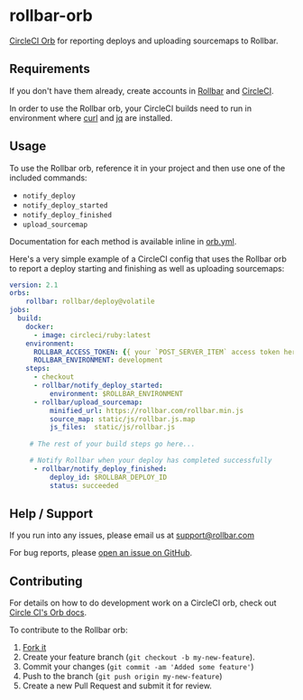 # rollbar-orb
[CircleCI Orb](https://github.com/CircleCI-Public/config-preview-sdk/tree/master/docs) for reporting deploys and uploading sourcemaps to Rollbar.

## Requirements
If you don't have them already, create accounts in [Rollbar](https://rollbar.com/signup) and [CircleCI](https://circleci.com/signup/).

In order to use the Rollbar orb, your CircleCI builds need to run in environment where [curl](https://curl.haxx.se/) and [jq](https://stedolan.github.io/jq/) are installed.

## Usage

To use the Rollbar orb, reference it in your project and then use one of the included commands:
* `notify_deploy` 
* `notify_deploy_started`
* `notify_deploy_finished`
* `upload_sourcemap` 

Documentation for each method is available inline in [orb.yml](https://github.com/rollbar/rollbar-orb/blob/master/src/rollbar/orb.yml).

Here's a very simple example of a CircleCI config that uses the Rollbar orb to report a deploy starting and finishing as well as uploading sourcemaps:

```yaml
version: 2.1
orbs:
    rollbar: rollbar/deploy@volatile
jobs:
  build:
    docker:
      - image: circleci/ruby:latest
    environment:
      ROLLBAR_ACCESS_TOKEN: {{ your `POST_SERVER_ITEM` access token here}}
      ROLLBAR_ENVIRONMENT: development
    steps:
      - checkout
      - rollbar/notify_deploy_started:
          environment: $ROLLBAR_ENVIRONMENT
      - rollbar/upload_sourcemap:
          minified_url: https://rollbar.com/rollbar.min.js
          source_map: static/js/rollbar.js.map
          js_files:  static/js/rollbar.js
     
     # The rest of your build steps go here...

     # Notify Rollbar when your deploy has completed successfully
      - rollbar/notify_deploy_finished:
          deploy_id: $ROLLBAR_DEPLOY_ID
          status: succeeded
```

## Help / Support

If you run into any issues, please email us at [support@rollbar.com](mailto:support@rollbar.com)

For bug reports, please [open an issue on GitHub](https://github.com/rollbar/rollbar-orb/issues/new).


## Contributing

For details on how to do development work on a CircleCI orb, check out [Circle CI's Orb docs](https://circleci.com/docs/2.0/creating-orbs/).

To contribute to the Rollbar orb:

1. [Fork it](https://github.com/rollbar/rollbar-orb)
2. Create your feature branch (```git checkout -b my-new-feature```).
3. Commit your changes (```git commit -am 'Added some feature'```)
4. Push to the branch (```git push origin my-new-feature```)
5. Create a new Pull Request and submit it for review.

